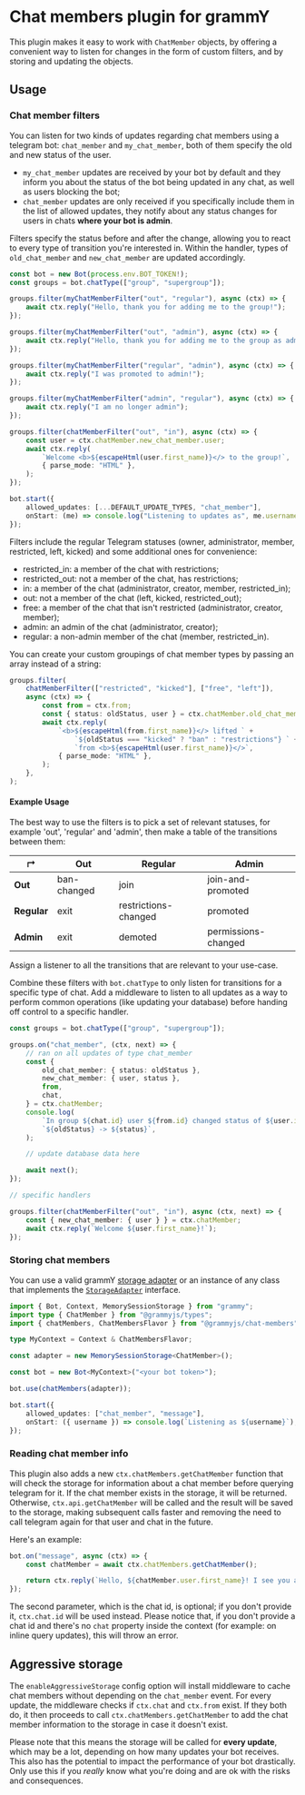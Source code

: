 # Chat members plugin for grammY

This plugin makes it easy to work with `ChatMember` objects, by offering a convenient way to listen for changes in the
form of custom filters, and by storing and updating the objects.

## Usage

### Chat member filters

You can listen for two kinds of updates regarding chat members using a telegram bot: `chat_member` and `my_chat_member`,
both of them specify the old and new status of the user.

- `my_chat_member` updates are received by your bot by default and they inform you about the status of the bot being
  updated in any chat, as well as users blocking the bot;
- `chat_member` updates are only received if you specifically include them in the list of allowed updates, they notify
  about any status changes for users in chats **where your bot is admin**.

Filters specify the status before and after the change, allowing you to react to every type of transition you're
interested in. Within the handler, types of `old_chat_member` and `new_chat_member` are updated accordingly.

```typescript
const bot = new Bot(process.env.BOT_TOKEN!);
const groups = bot.chatType(["group", "supergroup"]);

groups.filter(myChatMemberFilter("out", "regular"), async (ctx) => {
    await ctx.reply("Hello, thank you for adding me to the group!");
});

groups.filter(myChatMemberFilter("out", "admin"), async (ctx) => {
    await ctx.reply("Hello, thank you for adding me to the group as admin!");
});

groups.filter(myChatMemberFilter("regular", "admin"), async (ctx) => {
    await ctx.reply("I was promoted to admin!");
});

groups.filter(myChatMemberFilter("admin", "regular"), async (ctx) => {
    await ctx.reply("I am no longer admin");
});

groups.filter(chatMemberFilter("out", "in"), async (ctx) => {
    const user = ctx.chatMember.new_chat_member.user;
    await ctx.reply(
        `Welcome <b>${escapeHtml(user.first_name)}</> to the group!`,
        { parse_mode: "HTML" },
    );
});

bot.start({
    allowed_updates: [...DEFAULT_UPDATE_TYPES, "chat_member"],
    onStart: (me) => console.log("Listening to updates as", me.username),
});
```

Filters include the regular Telegram statuses (owner, administrator, member, restricted, left, kicked) and some additional ones for convenience:

- restricted_in: a member of the chat with restrictions;
- restricted_out: not a member of the chat, has restrictions;
- in: a member of the chat (administrator, creator, member, restricted_in);
- out: not a member of the chat (left, kicked, restricted_out);
- free: a member of the chat that isn't restricted (administrator, creator, member);
- admin: an admin of the chat (administrator, creator);
- regular: a non-admin member of the chat (member, restricted_in).

You can create your custom groupings of chat member types by passing an array instead of a string:

```typescript
groups.filter(
    chatMemberFilter(["restricted", "kicked"], ["free", "left"]),
    async (ctx) => {
        const from = ctx.from;
        const { status: oldStatus, user } = ctx.chatMember.old_chat_member;
        await ctx.reply(
            `<b>${escapeHtml(from.first_name)}</> lifted ` +
                `${oldStatus === "kicked" ? "ban" : "restrictions"} ` +
                `from <b>${escapeHtml(user.first_name)}</>`,
            { parse_mode: "HTML" },
        );
    },
);
```

#### Example Usage

The best way to use the filters is to pick a set of relevant statuses, for example 'out', 'regular' and 'admin', then make a table of the transitions between them:

| ↱           | Out         | Regular              | Admin               |
| ----------- | ----------- | -------------------- | ------------------- |
| **Out**     | ban-changed | join                 | join-and-promoted   |
| **Regular** | exit        | restrictions-changed | promoted            |
| **Admin**   | exit        | demoted              | permissions-changed |

Assign a listener to all the transitions that are relevant to your use-case.

Combine these filters with `bot.chatType` to only listen for transitions for a specific type of chat. Add a middleware
to listen to all updates as a way to perform common operations (like updating your database) before handing off control
to a specific handler.

```typescript
const groups = bot.chatType(["group", "supergroup"]);

groups.on("chat_member", (ctx, next) => {
    // ran on all updates of type chat_member
    const {
        old_chat_member: { status: oldStatus },
        new_chat_member: { user, status },
        from,
        chat,
    } = ctx.chatMember;
    console.log(
        `In group ${chat.id} user ${from.id} changed status of ${user.id}:`,
        `${oldStatus} -> ${status}`,
    );

    // update database data here

    await next();
});

// specific handlers

groups.filter(chatMemberFilter("out", "in"), async (ctx, next) => {
    const { new_chat_member: { user } } = ctx.chatMember;
    await ctx.reply(`Welcome ${user.first_name}!`);
});
```

### Storing chat members

You can use a valid grammY [storage adapter](https://grammy.dev/plugins/session.html#known-storage-adapters) or an
instance of any class that implements the [`StorageAdapter`](https://deno.land/x/grammy/mod.ts?s=StorageAdapter)
interface.

```typescript
import { Bot, Context, MemorySessionStorage } from "grammy";
import type { ChatMember } from "@grammyjs/types";
import { chatMembers, ChatMembersFlavor } from "@grammyjs/chat-members";

type MyContext = Context & ChatMembersFlavor;

const adapter = new MemorySessionStorage<ChatMember>();

const bot = new Bot<MyContext>("<your bot token>");

bot.use(chatMembers(adapter));

bot.start({
    allowed_updates: ["chat_member", "message"],
    onStart: ({ username }) => console.log(`Listening as ${username}`),
});
```

### Reading chat member info

This plugin also adds a new `ctx.chatMembers.getChatMember` function that will check the storage for information about a
chat member before querying telegram for it. If the chat member exists in the storage, it will be returned. Otherwise,
`ctx.api.getChatMember` will be called and the result will be saved to the storage, making subsequent calls faster and
removing the need to call telegram again for that user and chat in the future.

Here's an example:

```typescript
bot.on("message", async (ctx) => {
    const chatMember = await ctx.chatMembers.getChatMember();

    return ctx.reply(`Hello, ${chatMember.user.first_name}! I see you are a ${chatMember.status} of this chat!`);
});
```

The second parameter, which is the chat id, is optional; if you don't provide it, `ctx.chat.id` will be used instead.
Please notice that, if you don't provide a chat id and there's no `chat` property inside the context (for example: on
inline query updates), this will throw an error.

## Aggressive storage

The `enableAggressiveStorage` config option will install middleware to cache chat members without depending on the
`chat_member` event. For every update, the middleware checks if `ctx.chat` and `ctx.from` exist. If they both do, it
then proceeds to call `ctx.chatMembers.getChatMember` to add the chat member information to the storage in case it
doesn't exist.

Please note that this means the storage will be called for **every update**, which may be a lot, depending on how many
updates your bot receives. This also has the potential to impact the performance of your bot drastically. Only use this
if you _really_ know what you're doing and are ok with the risks and consequences.
